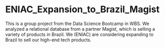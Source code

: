 # ENIAC_Expansion_to_Brazil_Magist
This is a group project from the Data Science Bootcamp in WBS. We analyzed a relational database from a partner Magist, which is selling a variety of products in Brazil. We (ENIAC) are considering expanding to Brazil to sell our high-end tech products. 
